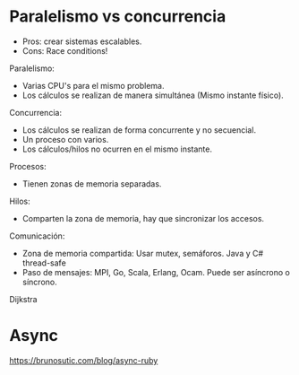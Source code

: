 # Paralelismo vs concurrencia

* Pros: crear sistemas escalables.
* Cons: Race conditions!

Paralelismo:
* Varias CPU's para el mismo problema.
* Los cálculos se realizan de manera simultánea (Mismo instante físico).

Concurrencia:
* Los cálculos se realizan de forma concurrente y no secuencial.
* Un proceso con varios.
* Los cálculos/hilos no ocurren en el mismo instante.

Procesos:
* Tienen zonas de memoria separadas.

Hilos:
* Comparten la zona de memoria, hay que sincronizar los accesos.

Comunicación:
* Zona de memoria compartida: Usar mutex, semáforos. Java y C# thread-safe
* Paso de mensajes: MPI, Go, Scala, Erlang, Ocam. Puede ser asíncrono o síncrono.

Dijkstra

# Async 
https://brunosutic.com/blog/async-ruby


